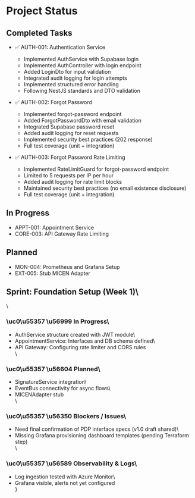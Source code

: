 # Project Status

## Completed Tasks
- ✅ AUTH-001: Authentication Service
  - Implemented AuthService with Supabase login
  - Implemented AuthController with login endpoint
  - Added LoginDto for input validation
  - Integrated audit logging for login attempts
  - Implemented structured error handling
  - Following NestJS standards and DTO validation

- ✅ AUTH-002: Forgot Password
  - Implemented forgot-password endpoint
  - Added ForgotPasswordDto with email validation
  - Integrated Supabase password reset
  - Added audit logging for reset requests
  - Implemented security best practices (202 response)
  - Full test coverage (unit + integration)

- ✅ AUTH-003: Forgot Password Rate Limiting
  - Implemented RateLimitGuard for forgot-password endpoint
  - Limited to 5 requests per IP per hour
  - Added audit logging for rate limit blocks
  - Maintained security best practices (no email existence disclosure)
  - Full test coverage (unit + integration)

## In Progress
- APPT-001: Appointment Service
- CORE-003: API Gateway Rate Limiting

## Planned
- MON-004: Prometheus and Grafana Setup
- EXT-005: Stub MICEN Adapter

## Sprint: Foundation Setup (Week 1)\
\
### \uc0\u55357 \u56999  In Progress\
- AuthService structure created with JWT module\
- AppointmentService: Interfaces and DB schema defined\
- API Gateway: Configuring rate limiter and CORS rules\
\
### \uc0\u55357 \u56604  Planned\
- SignatureService integration\
- EventBus connectivity for async flows\
- MICENAdapter stub\
\
### \uc0\u55357 \u56350  Blockers / Issues\
- Need final confirmation of PDP interface specs (v1.0 draft shared)\
- Missing Grafana provisioning dashboard templates (pending Terraform step)\
\
### \uc0\u55357 \u56589  Observability & Logs\
- Log ingestion tested with Azure Monitor\
- Grafana visible, alerts not yet configured\
}